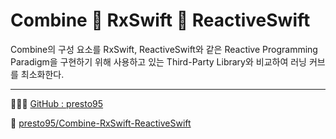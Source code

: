 # Combine 🤝 RxSwift 🤝 ReactiveSwift

Combine의 구성 요소를 RxSwift, ReactiveSwift와 같은 Reactive Programming Paradigm을 구현하기 위해 사용하고 있는 Third-Party Library와 비교하여 러닝 커브를 최소화한다.

---

👨🏻‍💻 [GitHub : presto95](https://github.com/presto95)

📘 [presto95/Combine-RxSwift-ReactiveSwift](https://github.com/presto95/Combine-RxSwift-ReactiveSwift)